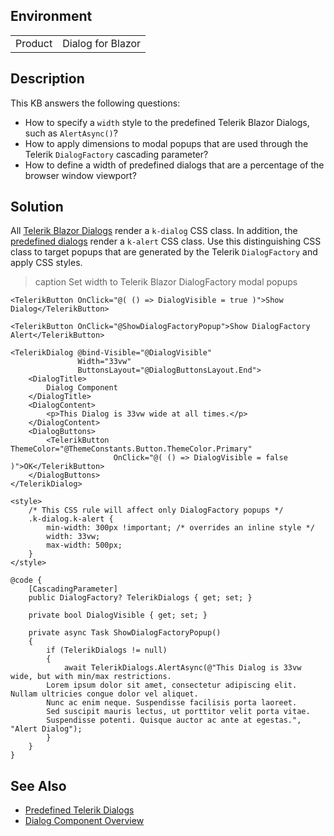 
## Environment

<table>
<tbody>
<tr>
<td>Product</td>
<td>Dialog for Blazor</td>
</tr>
</tbody>
</table>

## Description

This KB answers the following questions:

* How to specify a `width` style to the predefined Telerik Blazor Dialogs, such as `AlertAsync()`?
* How to apply dimensions to modal popups that are used through the Telerik `DialogFactory` cascading parameter?
* How to define a width of predefined dialogs that are a percentage of the browser window viewport?

## Solution

All [Telerik Blazor Dialogs](slug:dialog-overview) render a `k-dialog` CSS class. In addition, the [predefined dialogs](slug:dialog-predefined) render a `k-alert` CSS class. Use this distinguishing CSS class to target popups that are generated by the Telerik `DialogFactory` and apply CSS styles.

>caption Set width to Telerik Blazor DialogFactory modal popups

````RAZOR
<TelerikButton OnClick="@( () => DialogVisible = true )">Show Dialog</TelerikButton>

<TelerikButton OnClick="@ShowDialogFactoryPopup">Show DialogFactory Alert</TelerikButton>

<TelerikDialog @bind-Visible="@DialogVisible"
               Width="33vw"
               ButtonsLayout="@DialogButtonsLayout.End">
    <DialogTitle>
        Dialog Component
    </DialogTitle>
    <DialogContent>
        <p>This Dialog is 33vw wide at all times.</p>
    </DialogContent>
    <DialogButtons>
        <TelerikButton ThemeColor="@ThemeConstants.Button.ThemeColor.Primary"
                       OnClick="@( () => DialogVisible = false )">OK</TelerikButton>
    </DialogButtons>
</TelerikDialog>

<style>
    /* This CSS rule will affect only DialogFactory popups */
    .k-dialog.k-alert {
        min-width: 300px !important; /* overrides an inline style */
        width: 33vw;
        max-width: 500px;
    }
</style>

@code {
    [CascadingParameter]
    public DialogFactory? TelerikDialogs { get; set; }

    private bool DialogVisible { get; set; }

    private async Task ShowDialogFactoryPopup()
    {
        if (TelerikDialogs != null)
        {
            await TelerikDialogs.AlertAsync(@"This Dialog is 33vw wide, but with min/max restrictions.
        Lorem ipsum dolor sit amet, consectetur adipiscing elit. Nullam ultricies congue dolor vel aliquet.
        Nunc ac enim neque. Suspendisse facilisis porta laoreet.
        Sed suscipit mauris lectus, ut porttitor velit porta vitae.
        Suspendisse potenti. Quisque auctor ac ante at egestas.", "Alert Dialog");
        }
    }
}
````

## See Also

* [Predefined Telerik Dialogs](slug:dialog-predefined)
* [Dialog Component Overview](slug:dialog-overview)
